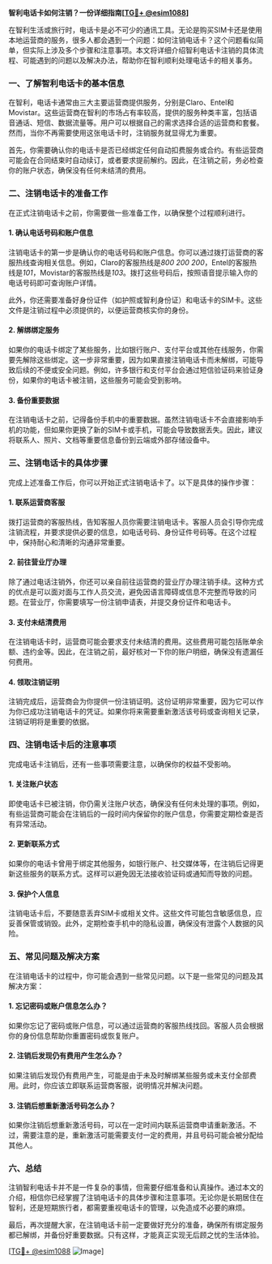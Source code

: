**智利电话卡如何注销？一份详细指南[[TG💪+ @esim1088](https://t.me/s/esim1088)]**

在智利生活或旅行时，电话卡是必不可少的通讯工具。无论是购买SIM卡还是使用本地运营商的服务，很多人都会遇到一个问题：如何注销电话卡？这个问题看似简单，但实际上涉及多个步骤和注意事项。本文将详细介绍智利电话卡注销的具体流程、可能遇到的问题以及解决办法，帮助你在智利顺利处理电话卡的相关事务。

### 一、了解智利电话卡的基本信息

在智利，电话卡通常由三大主要运营商提供服务，分别是Claro、Entel和Movistar。这些运营商在智利的市场占有率较高，提供的服务种类丰富，包括语音通话、短信、数据流量等。用户可以根据自己的需求选择合适的运营商和套餐。然而，当你不再需要使用这张电话卡时，注销服务就显得尤为重要。

首先，你需要确认你的电话卡是否已经绑定任何自动扣费服务或合约。有些运营商可能会在合同结束时自动续订，或者要求提前解约。因此，在注销之前，务必检查你的账户状态，确保没有任何未结清的费用。

### 二、注销电话卡的准备工作

在正式注销电话卡之前，你需要做一些准备工作，以确保整个过程顺利进行。

#### 1. 确认电话号码和账户信息

注销电话卡的第一步是确认你的电话号码和账户信息。你可以通过拨打运营商的客服热线查询相关信息。例如，Claro的客服热线是*800 200 200*，Entel的客服热线是*101*，Movistar的客服热线是*103*。拨打这些号码后，按照语音提示输入你的电话号码即可查询账户详情。

此外，你还需要准备好身份证件（如护照或智利身份证）和电话卡的SIM卡。这些文件是注销过程中必须提供的，以便运营商核实你的身份。

#### 2. 解绑绑定服务

如果你的电话卡绑定了某些服务，比如银行账户、支付平台或其他在线服务，你需要先解除这些绑定。这一步非常重要，因为如果直接注销电话卡而未解绑，可能导致后续的不便或安全问题。例如，许多银行和支付平台会通过短信验证码来验证身份，如果你的电话卡被注销，这些服务可能会受到影响。

#### 3. 备份重要数据

在注销电话卡之前，记得备份手机中的重要数据。虽然注销电话卡不会直接影响手机的功能，但如果你更换了新的SIM卡或手机，可能会导致数据丢失。因此，建议将联系人、照片、文档等重要信息备份到云端或外部存储设备中。

### 三、注销电话卡的具体步骤

完成上述准备工作后，你可以开始正式注销电话卡了。以下是具体的操作步骤：

#### 1. 联系运营商客服

拨打运营商的客服热线，告知客服人员你需要注销电话卡。客服人员会引导你完成注销流程，并要求提供必要的信息，如电话号码、身份证件号码等。在这个过程中，保持耐心和清晰的沟通非常重要。

#### 2. 前往营业厅办理

除了通过电话注销外，你还可以亲自前往运营商的营业厅办理注销手续。这种方式的优点是可以面对面与工作人员交流，避免因语言障碍或信息不完整而导致的问题。在营业厅，你需要填写一份注销申请表，并提交身份证件和电话卡。

#### 3. 支付未结清费用

在注销电话卡时，运营商可能会要求支付未结清的费用。这些费用可能包括账单余额、违约金等。因此，在注销之前，最好核对一下你的账户明细，确保没有遗漏任何费用。

#### 4. 领取注销证明

注销完成后，运营商会为你提供一份注销证明。这份证明非常重要，因为它可以作为你已成功注销电话卡的凭证。如果你将来需要重新激活该号码或查询相关记录，注销证明将是重要的依据。

### 四、注销电话卡后的注意事项

完成电话卡注销后，还有一些事项需要注意，以确保你的权益不受影响。

#### 1. 关注账户状态

即使电话卡已被注销，你仍需关注账户状态，确保没有任何未处理的事项。例如，有些运营商可能会在注销后的一段时间内保留你的账户信息，你需要定期检查是否有异常活动。

#### 2. 更新联系方式

如果你的电话卡曾用于绑定其他服务，如银行账户、社交媒体等，在注销后记得更新这些服务的联系方式。这样可以避免因无法接收验证码或通知而导致的问题。

#### 3. 保护个人信息

注销电话卡后，不要随意丢弃SIM卡或相关文件。这些文件可能包含敏感信息，应妥善保管或销毁。此外，定期检查手机中的隐私设置，确保没有泄露个人数据的风险。

### 五、常见问题及解决方案

在注销电话卡的过程中，你可能会遇到一些常见问题。以下是一些常见的问题及其解决方案：

#### 1. 忘记密码或账户信息怎么办？

如果你忘记了密码或账户信息，可以通过运营商的客服热线找回。客服人员会根据你的身份信息帮助你重置密码或恢复账户。

#### 2. 注销后发现仍有费用产生怎么办？

如果注销后发现仍有费用产生，可能是由于未及时解绑某些服务或未支付全部费用。此时，你应该立即联系运营商客服，说明情况并解决问题。

#### 3. 注销后想重新激活号码怎么办？

如果你注销后想重新激活号码，可以在一定时间内联系运营商申请重新激活。不过，需要注意的是，重新激活可能需要支付一定的费用，并且号码可能会被分配给其他人。

### 六、总结

注销智利电话卡并不是一件复杂的事情，但需要仔细准备和认真操作。通过本文的介绍，相信你已经掌握了注销电话卡的具体步骤和注意事项。无论你是长期居住在智利，还是短期旅行者，都需要重视电话卡的管理，以免造成不必要的麻烦。

最后，再次提醒大家，在注销电话卡前一定要做好充分的准备，确保所有绑定服务都已解绑，并备份好重要数据。只有这样，才能真正实现无后顾之忧的生活体验。

[[TG💪+ @esim1088](https://t.me/s/esim1088) ![Image](https://i.postimg.cc/4NQfJmqS/Snipaste-2025-05-13-00-14-12.png)]